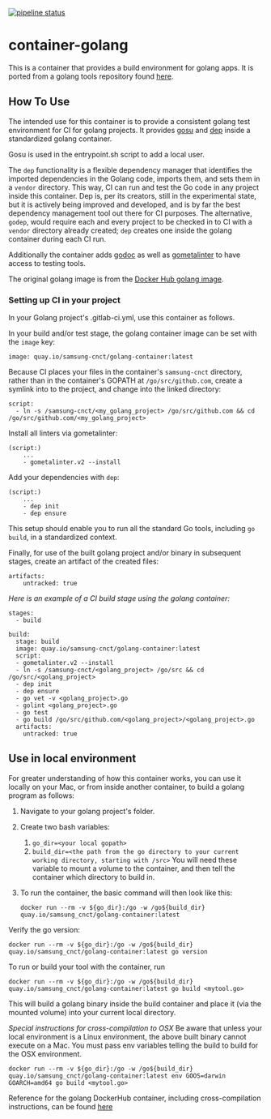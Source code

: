 [![pipeline status](https://git.cnct.io/common-tools/samsung-cnct_container-golang/badges/master/pipeline.svg)](https://git.cnct.io/common-tools/samsung-cnct_container-golang/commits/master)

# container-golang

This is a container that provides a build environment for golang apps. It is ported from a golang tools repository found [here](https://github.com/samsung-cnct/golang-tools/tree/master/goglide-container).

## How To Use

The intended use for this container is to provide a consistent golang test environment for CI for golang projects. It provides [gosu](https://github.com/tianon/gosu) and [dep](https://github.com/golang/dep) inside a standardized golang container. 

Gosu is used in the entrypoint.sh script to add a local user.

The `dep` functionality is a flexible dependency manager that identifies the imported dependencies in the Golang code, imports them, and sets them in a `vendor` directory. This way, CI can run and test the Go code in any project inside this container. Dep is, per its creators, still in the experimental state, but it is actively being improved and developed, and is by far the best dependency management tool out there for CI purposes. The alternative, `godep`, would require each and every project to be checked in to CI with a `vendor` directory already created; `dep` creates one inside the golang container during each CI run.

Additionally the container adds [godoc](https://godoc.org/golang.org/x/tools/cmd/godoc) as well as [gometalinter](https://github.com/alecthomas/gometalinter) to have access to testing tools.

The original golang image is from the [Docker Hub golang image](https://hub.docker.com/_/golang/).


### Setting up CI in your project

In your Golang project's .gitlab-ci.yml, use this container as follows. 

In your build and/or test stage, the golang container image can be set with the `image` key:

```
image: quay.io/samsung-cnct/golang-container:latest
```

Because CI places your files in the container's `samsung-cnct` directory, rather than in the container's GOPATH at `/go/src/github.com`, create a symlink into to the project, and change into the linked directory:

```
script:
  - ln -s /samsung-cnct/<my_golang_project> /go/src/github.com && cd /go/src/github.com/<my_golang_project>
```

Install all linters via gometalinter:

```
(script:)
    ...
    - gometalinter.v2 --install
```

Add your dependencies with `dep`:

```
(script:)
    ...
    - dep init
    - dep ensure
```

This setup should enable you to run all the standard Go tools, including `go build`, in a standardized context.

Finally, for use of the built golang project and/or binary in subsequent stages, create an artifact of the created files: 

```
artifacts:
    untracked: true
```

_Here is an example of a CI build stage using the golang container:_

```
stages:
  - build

build:
  stage: build
  image: quay.io/samsung-cnct/golang-container:latest
  script:
  - gometalinter.v2 --install
  - ln -s /samsung-cnct/<golang_project> /go/src && cd /go/src/<golang_project>
  - dep init
  - dep ensure
  - go vet -v <golang_project>.go
  - golint <golang_project>.go
  - go test
  - go build /go/src/github.com/<golang_project>/<golang_project>.go
  artifacts:
    untracked: true
```

## Use in local environment

For greater understanding of how this container works, you can use it locally on your Mac, or from inside another container, to build a golang program as follows:

1. Navigate to your golang project's folder.

2. Create two bash variables:
    1. `go_dir=<your local gopath>`
    2. `build_dir=<the path from the go directory to your current working directory, starting with /src>`
    You will need these variable to mount a volume to the container, and then tell the container which directory to build in.

3. To run the container, the basic command will then look like this:

    `docker run --rm -v ${go_dir}:/go -w /go${build_dir} quay.io/samsung_cnct/golang-container:latest`

Verify the go version:

`docker run --rm -v ${go_dir}:/go -w /go${build_dir} quay.io/samsung_cnct/golang-container:latest go version`

To run or build  your tool with the container, run 

`docker run --rm -v ${go_dir}:/go -w /go${build_dir} quay.io/samsung_cnct/golang-container:latest go build <mytool.go>`

This will build a golang binary inside the build container and place it (via the mounted volume) into your current local directory. 

*Special instructions for cross-compilation to OSX*
Be aware that unless your local environment is a Linux environment, the above built binary cannot execute on a Mac. You must pass env variables telling the build to build for the OSX environment.

`docker run --rm -v ${go_dir}:/go -w /go${build_dir} quay.io/samsung_cnct/golang-container:latest env GOOS=darwin GOARCH=amd64 go build <mytool.go>`

Reference for the golang DockerHub container, including cross-compilation instructions, can be found [here](https://hub.docker.com/_/golang/)